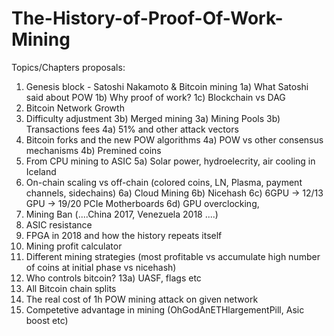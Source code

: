 # The-History-of-Proof-Of-Work-Mining
Topics/Chapters proposals:

1) Genesis block - Satoshi Nakamoto & Bitcoin mining
1a) What Satoshi said about POW 
1b) Why proof of work? 1c) Blockchain vs DAG
2) Bitcoin Network Growth
3) Difficulty adjustment 3b) Merged mining
3a) Mining Pools 
3b) Transactions fees
4a) 51% and other attack vectors
4) Bitcoin forks and the new POW algorithms 
4a) POW vs other consensus mechanisms 
4b) Premined coins
5) From CPU mining to ASIC 
5a) Solar power, hydroelecrity, air cooling in Iceland
6) On-chain scaling vs off-chain (colored coins, LN, Plasma, payment channels, sidechains)
6a) Cloud Mining 
6b) Nicehash 
6c) 6GPU -> 12/13 GPU -> 19/20 PCIe Motherboards
6d) GPU overclocking, 
7) Mining Ban (....China 2017, Venezuela 2018 ....)
8) ASIC resistance
9) FPGA in 2018 and how the history repeats itself
10) Mining profit calculator
11) Different mining strategies (most profitable vs accumulate high number of coins at initial phase vs nicehash)
12) Who controls bitcoin? 13a) UASF, flags etc
13) All Bitcoin chain splits
14) The real cost of 1h POW mining attack on given network
15) Competetive advantage in mining (OhGodAnETHlargementPill, Asic boost etc)
